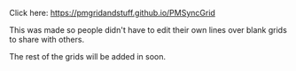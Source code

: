 Click here: https://pmgridandstuff.github.io/PMSyncGrid

This was made so people didn't have to edit their own lines over blank grids to share with others.

The rest of the grids will be added in soon.

